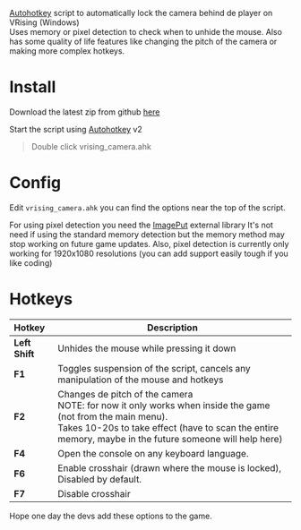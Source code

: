 [Autohotkey](https://www.autohotkey.com/download/ahk-v2.exe) script to automatically lock the camera behind de player on VRising (Windows)  
Uses memory or pixel detection to check when to unhide the mouse.
Also has some quality of life features like changing the pitch of the camera or making more complex hotkeys.

# Install
 
Download the latest zip from github [here](https://github.com/tekert/VRisingCameraScript/archive/refs/heads/master.zip)

Start the script using [Autohotkey](https://www.autohotkey.com/download/ahk-v2.exe) v2  
> Double click vrising_camera.ahk 


# Config
Edit `vrising_camera.ahk` you can find the options near the top of the script.

For using pixel detection you need the [ImagePut](https://github.com/iseahound/ImagePut) external library
It's not need if using the standard memory detection but the memory method may stop working on future game updates.
Also, pixel detection is currently only working for 1920x1080 resolutions (you can add support easily tough if you like coding)

# Hotkeys

| Hotkey | Description |
| :--- | ----------- |
| **Left Shift** | Unhides the mouse while pressing it down |
| **F1** | Toggles suspension of the script, cancels any manipulation of the mouse and hotkeys | 
| **F2** | Changes de pitch of the camera <br> NOTE: for now it only works when inside the game (not from the main menu). <br> Takes 10-20s to take effect (have to scan the entire memory, maybe in the future someone will help here)| 
| **F4** | Open the console on any keyboard language.| 
| **F6** | Enable crosshair (drawn where the mouse is locked), Disabled by default.
| **F7** | Disable crosshair


Hope one day the devs add these options to the game.  
